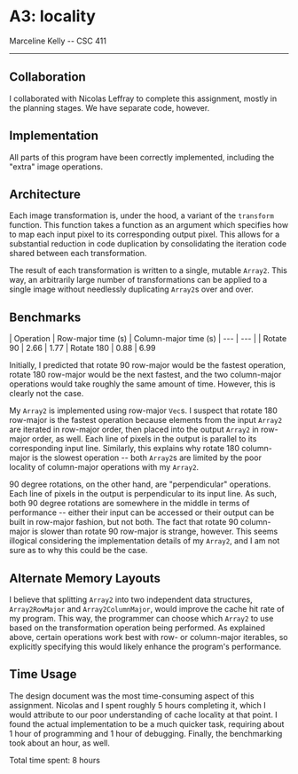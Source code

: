 # A3: locality

Marceline Kelly -- CSC 411

---

## Collaboration

I collaborated with Nicolas Leffray to complete this assignment, mostly in the planning stages. We have separate code, however.

## Implementation

All parts of this program have been correctly implemented, including the "extra" image operations.

## Architecture

Each image transformation is, under the hood, a variant of the `transform` function. This function takes a function as an argument which specifies how to map each input pixel to its corresponding output pixel. This allows for a substantial reduction in code duplication by consolidating the iteration code shared between each transformation.

The result of each transformation is written to a single, mutable `Array2`. This way, an arbitrarily large number of transformations can be applied to a single image without needlessly duplicating `Array2`s over and over.

## Benchmarks

| Operation | Row-major time (s) | Column-major time (s)
| --- | --- |
| Rotate 90 | 2.66 | 1.77
| Rotate 180 | 0.88 | 6.99

Initially, I predicted that rotate 90 row-major would be the fastest operation, rotate 180 row-major would be the next fastest, and the two column-major operations would take roughly the same amount of time. However, this is clearly not the case.

My `Array2` is implemented using row-major `Vec`s. I suspect that rotate 180 row-major is the fastest operation because elements from the input `Array2` are iterated in row-major order, then placed into the output `Array2` in row-major order, as well. Each line of pixels in the output is parallel to its corresponding input line. Similarly, this explains why rotate 180 column-major is the slowest operation -- both `Array2`s are limited by the poor locality of column-major operations with my `Array2`.

90 degree rotations, on the other hand, are "perpendicular" operations. Each line of pixels in the output is perpendicular to its input line. As such, both 90 degree rotations are somewhere in the middle in terms of performance -- either their input can be accessed or their output can be built in row-major fashion, but not both. The fact that rotate 90 column-major is slower than rotate 90 row-major is strange, however. This seems illogical considering the implementation details of my `Array2`, and I am not sure as to why this could be the case.

## Alternate Memory Layouts

I believe that splitting `Array2` into two independent data structures, `Array2RowMajor` and `Array2ColumnMajor`, would improve the cache hit rate of my program. This way, the programmer can choose which `Array2` to use based on the transformation operation being performed. As explained above, certain operations work best with row- or column-major iterables, so explicitly specifying this would likely enhance the program's performance.

## Time Usage

The design document was the most time-consuming aspect of this assignment. Nicolas and I spent roughly 5 hours completing it, which I would attribute to our poor understanding of cache locality at that point. I found the actual implementation to be a much quicker task, requiring about 1 hour of programming and 1 hour of debugging. Finally, the benchmarking took about an hour, as well.

Total time spent: 8 hours
